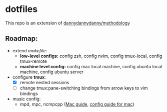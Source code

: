 # dotfiles

This repo is an extension of [dannydannydanny/methodology](https://github.com/DannyDannyDanny/methodology/)


## Roadmap:

* extend *makefile*:
  * **low-level configs:** config zsh, config nvim, config tmux-local, config tmux-remote
  * **machine level config:** config mac local machine, config ubuntu local machine, config ubuntu server
* configure **tmux**:
  * [X] remote nested sessions
  * [ ] change tmux:pane-switching bindings from arrow keys to vim bindings
* music config:
  * mpd, mpc, ncmpcpp ([Mac guide](https://killtheyak.com/install-mpd-mpc-ncmpcpp/), [config guide for mac](https://computingforgeeks.com/install-configure-mpd-ncmpcpp-macos/))
